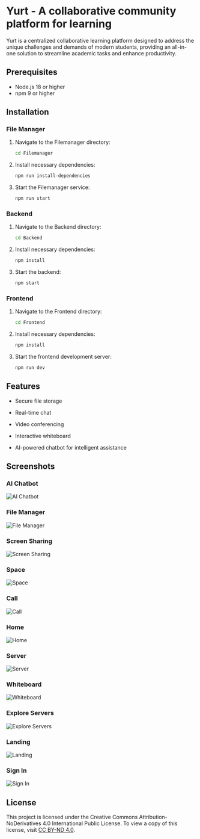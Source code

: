 
# Yurt - A collaborative community platform for learning

Yurt is a centralized collaborative learning platform designed to address the unique challenges and demands of modern students, providing an all-in-one solution to streamline academic tasks and enhance productivity.

## Prerequisites

* Node.js 18 or higher
* npm 9 or higher

## Installation

### File Manager

1. Navigate to the Filemanager directory:

    ```sh
    cd Filemanager
    ```

2. Install necessary dependencies:

    ```sh
    npm run install-dependencies
    ```

3. Start the Filemanager service:

    ```sh
    npm run start
    ```

### Backend

1. Navigate to the Backend directory:

    ```sh
    cd Backend
    ```

2. Install necessary dependencies:

    ```sh
    npm install
    ```

3. Start the backend:

    ```sh
    npm start
    ```

### Frontend

1. Navigate to the Frontend directory:

    ```sh
    cd Frontend
    ```

2. Install necessary dependencies:

    ```sh
    npm install
    ```

3. Start the frontend development server:

    ```sh
    npm run dev
    ```

## Features

* Secure file storage

* Real-time chat
* Video conferencing
* Interactive whiteboard
* AI-powered chatbot for intelligent assistance

## Screenshots

### AI Chatbot

![AI Chatbot](screenshots/ai_chatbot.png)

### File Manager

![File Manager](screenshots/filemanager.png)

### Screen Sharing

![Screen Sharing](screenshots/screen_sharing.png)

### Space

![Space](screenshots/space.png)

### Call

![Call](screenshots/call.png)

### Home

![Home](screenshots/home.png)

### Server

![Server](screenshots/server.png)

### Whiteboard

![Whiteboard](screenshots/whiteboard.png)

### Explore Servers

![Explore Servers](screenshots/explore_servers.png)

### Landing

![Landing](screenshots/landing.png)

### Sign In

![Sign In](screenshots/sign_in.png)

## License

This project is licensed under the Creative Commons Attribution-NoDerivatives 4.0 International Public License. To view a copy of this license, visit [CC BY-ND 4.0](https://creativecommons.org/licenses/by-nd/4.0/).
